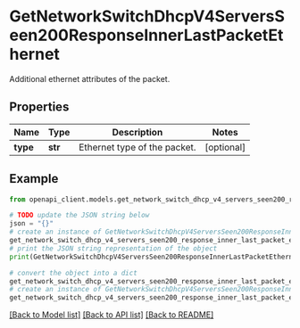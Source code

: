 # GetNetworkSwitchDhcpV4ServersSeen200ResponseInnerLastPacketEthernet

Additional ethernet attributes of the packet.

## Properties

Name | Type | Description | Notes
------------ | ------------- | ------------- | -------------
**type** | **str** | Ethernet type of the packet. | [optional] 

## Example

```python
from openapi_client.models.get_network_switch_dhcp_v4_servers_seen200_response_inner_last_packet_ethernet import GetNetworkSwitchDhcpV4ServersSeen200ResponseInnerLastPacketEthernet

# TODO update the JSON string below
json = "{}"
# create an instance of GetNetworkSwitchDhcpV4ServersSeen200ResponseInnerLastPacketEthernet from a JSON string
get_network_switch_dhcp_v4_servers_seen200_response_inner_last_packet_ethernet_instance = GetNetworkSwitchDhcpV4ServersSeen200ResponseInnerLastPacketEthernet.from_json(json)
# print the JSON string representation of the object
print(GetNetworkSwitchDhcpV4ServersSeen200ResponseInnerLastPacketEthernet.to_json())

# convert the object into a dict
get_network_switch_dhcp_v4_servers_seen200_response_inner_last_packet_ethernet_dict = get_network_switch_dhcp_v4_servers_seen200_response_inner_last_packet_ethernet_instance.to_dict()
# create an instance of GetNetworkSwitchDhcpV4ServersSeen200ResponseInnerLastPacketEthernet from a dict
get_network_switch_dhcp_v4_servers_seen200_response_inner_last_packet_ethernet_from_dict = GetNetworkSwitchDhcpV4ServersSeen200ResponseInnerLastPacketEthernet.from_dict(get_network_switch_dhcp_v4_servers_seen200_response_inner_last_packet_ethernet_dict)
```
[[Back to Model list]](../README.md#documentation-for-models) [[Back to API list]](../README.md#documentation-for-api-endpoints) [[Back to README]](../README.md)



